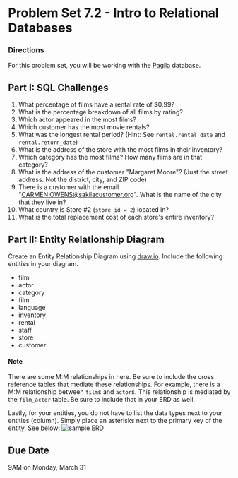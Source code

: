 # Problem Set 7.2 - Intro to Relational Databases

### Directions
For this problem set, you will be working with the [Pagila](https://github.com/devrimgunduz/pagila) database. 

## Part I: SQL Challenges 
1. What percentage of films have a rental rate of $0.99?
2. What is the percentage breakdown of all films by rating? 
3. Which actor appeared in the most films?
4. Which customer has the most movie rentals?
5. What was the longest rental period? (Hint: See `rental.rental_date` and `rental.return_date`)
6. What is the address of the store with the most films in their inventory?
7. Which category has the most films? How many films are in that category?
8. What is the address of the customer "Margaret Moore"? (Just the street address. Not the district, city, and ZIP code)
9. There is a customer with the email "CARMEN.OWENS@sakilacustomer.org". What is the name of the city that they live in?
10. What country is Store #2 (`store_id = 2`) located in?
11. What is the total replacement cost of each store's entire inventory?

## Part II: Entity Relationship Diagram
Create an Entity Relationship Diagram using [draw.io](https://draw.io). Include the following entities in your diagram.
* film
* actor
* category
* film
* language
* inventory
* rental
* staff
* store
* customer

#### Note
There are some M:M relationships in here. Be sure to include the cross reference tables that mediate these relationships. For example, there is a M:M relationship between `film`s and `actor`s. This relationship is mediated by the `film_actor` table. Be sure to include that in your ERD as well.

Lastly, for your entities, you do not have to list the data types next to your entities (column). Simply place an asterisks next to the primary key of the entity. See below:
![sample ERD]('./erd.png')


## Due Date
9AM on Monday, March 31


